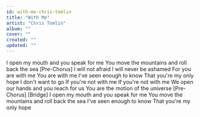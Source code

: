 ```yaml
---
id: with-me-chris-tomlin
title: "With Me"
artist: "Chris Tomlin"
album: ""
cover: ""
created: ""
updated: ""
---
```


I open my mouth and you speak for me
You move the mountains and roll back the sea
[Pre-Chorus]
I will not afraid
I will never be ashamed
For you are with me
You are with me
I've seen enough to know
That you're my only hope
I don't want to go
If you're not with me
If you're not with me
We open our hands and you reach for us
You are the motion of the universe
[Pre-Chorus]
[Bridge]
I open my mouth and you speak for me
You move the mountains and roll back the sea
I've seen enough to know
That you're my only hope